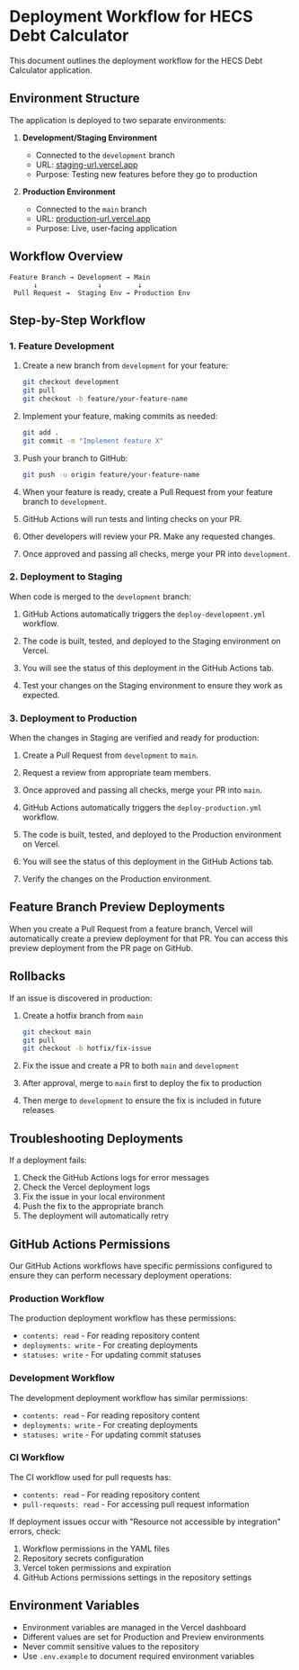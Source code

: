 # Deployment Workflow for HECS Debt Calculator

This document outlines the deployment workflow for the HECS Debt Calculator application.

## Environment Structure

The application is deployed to two separate environments:

1. **Development/Staging Environment**
   - Connected to the `development` branch
   - URL: [staging-url.vercel.app](https://staging-url.vercel.app)
   - Purpose: Testing new features before they go to production

2. **Production Environment**
   - Connected to the `main` branch
   - URL: [production-url.vercel.app](https://production-url.vercel.app)
   - Purpose: Live, user-facing application

## Workflow Overview

```
Feature Branch → Development → Main
      ↓               ↓         ↓
 Pull Request →  Staging Env → Production Env
```

## Step-by-Step Workflow

### 1. Feature Development

1. Create a new branch from `development` for your feature:
   ```bash
   git checkout development
   git pull
   git checkout -b feature/your-feature-name
   ```

2. Implement your feature, making commits as needed:
   ```bash
   git add .
   git commit -m "Implement feature X"
   ```

3. Push your branch to GitHub:
   ```bash
   git push -u origin feature/your-feature-name
   ```

4. When your feature is ready, create a Pull Request from your feature branch to `development`.

5. GitHub Actions will run tests and linting checks on your PR.

6. Other developers will review your PR. Make any requested changes.

7. Once approved and passing all checks, merge your PR into `development`.

### 2. Deployment to Staging

When code is merged to the `development` branch:

1. GitHub Actions automatically triggers the `deploy-development.yml` workflow.

2. The code is built, tested, and deployed to the Staging environment on Vercel.

3. You will see the status of this deployment in the GitHub Actions tab.

4. Test your changes on the Staging environment to ensure they work as expected.

### 3. Deployment to Production

When the changes in Staging are verified and ready for production:

1. Create a Pull Request from `development` to `main`.

2. Request a review from appropriate team members.

3. Once approved and passing all checks, merge your PR into `main`.

4. GitHub Actions automatically triggers the `deploy-production.yml` workflow.

5. The code is built, tested, and deployed to the Production environment on Vercel.

6. You will see the status of this deployment in the GitHub Actions tab.

7. Verify the changes on the Production environment.

## Feature Branch Preview Deployments

When you create a Pull Request from a feature branch, Vercel will automatically create a preview deployment for that PR. You can access this preview deployment from the PR page on GitHub.

## Rollbacks

If an issue is discovered in production:

1. Create a hotfix branch from `main`
   ```bash
   git checkout main
   git pull
   git checkout -b hotfix/fix-issue
   ```

2. Fix the issue and create a PR to both `main` and `development`

3. After approval, merge to `main` first to deploy the fix to production

4. Then merge to `development` to ensure the fix is included in future releases

## Troubleshooting Deployments

If a deployment fails:

1. Check the GitHub Actions logs for error messages
2. Check the Vercel deployment logs
3. Fix the issue in your local environment
4. Push the fix to the appropriate branch
5. The deployment will automatically retry

## GitHub Actions Permissions

Our GitHub Actions workflows have specific permissions configured to ensure they can perform necessary deployment operations:

### Production Workflow
The production deployment workflow has these permissions:
- `contents: read` - For reading repository content
- `deployments: write` - For creating deployments
- `statuses: write` - For updating commit statuses

### Development Workflow
The development deployment workflow has similar permissions:
- `contents: read` - For reading repository content
- `deployments: write` - For creating deployments 
- `statuses: write` - For updating commit statuses

### CI Workflow
The CI workflow used for pull requests has:
- `contents: read` - For reading repository content
- `pull-requests: read` - For accessing pull request information

If deployment issues occur with "Resource not accessible by integration" errors, check:
1. Workflow permissions in the YAML files
2. Repository secrets configuration
3. Vercel token permissions and expiration
4. GitHub Actions permissions settings in the repository settings

## Environment Variables

- Environment variables are managed in the Vercel dashboard
- Different values are set for Production and Preview environments
- Never commit sensitive values to the repository
- Use `.env.example` to document required environment variables 